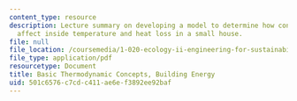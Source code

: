 ```yaml
---
content_type: resource
description: Lecture summary on developing a model to determine how construction materials
  affect inside temperature and heat loss in a small house.
file: null
file_location: /coursemedia/1-020-ecology-ii-engineering-for-sustainability-spring-2008/501c6576c7cdc411ae6ef3892ee92baf_lec8_9.pdf
file_type: application/pdf
resourcetype: Document
title: Basic Thermodynamic Concepts, Building Energy
uid: 501c6576-c7cd-c411-ae6e-f3892ee92baf
---
```

